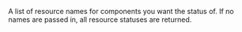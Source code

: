 A list of resource names for components you want the status of.
If no names are passed in, all resource statuses are returned.

